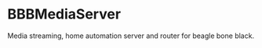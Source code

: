 BBBMediaServer
==============

Media streaming, home automation server and router for beagle bone black.

